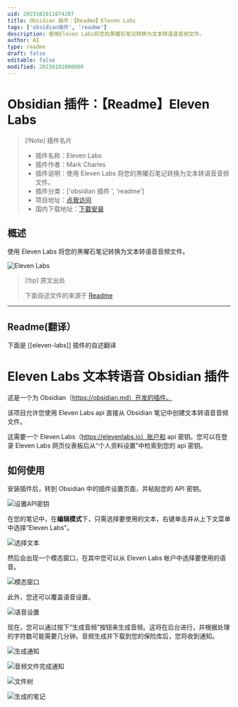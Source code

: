 ```yaml
---
uid: 2023102611074287
title: Obsidian 插件：【Readme】Eleven Labs
tags: ['obsidian插件', 'readme']
description: 使用Eleven Labs将您的黑曜石笔记转换为文本转语音音频文件。
author: AI
type: readme
draft: false
editable: false
modified: 20230101000000
---
```


# Obsidian 插件：【Readme】Eleven Labs

> [!Note] 插件名片
> - 插件名称：Eleven Labs
> - 插件作者：Mark Charles
> - 插件说明：使用 Eleven Labs 将您的黑曜石笔记转换为文本转语音音频文件。
> - 插件分类：['obsidian 插件 ', 'readme']
> - 项目地址：[点我访问](https://github.com/veritas1/eleven-labs-obsidian-plugin)
> - 国内下载地址：[下载安装](https://pkmer.cn/products/plugin/pluginMarket/?eleven-labs)

## 概述

使用 Eleven Labs 将您的黑曜石笔记转换为文本转语音音频文件。

![Eleven Labs](https://cdn.pkmer.cn/covers/eleven-labs.png!pkmer)

> [!tip] 原文出处
>
>下面自述文件的来源于 [Readme](https://ghproxy.net/https://raw.githubusercontent.com/veritas1/eleven-labs-obsidian-plugin/main/README.md)
>

---

## Readme(翻译）

下面是 [[eleven-labs]] 插件的自述翻译

# Eleven Labs 文本转语音 Obsidian 插件

这是一个为 Obsidian（<https://obsidian.md）开发的插件。>

该项目允许您使用 Eleven Labs api 直接从 Obsidian 笔记中创建文本转语音音频文件。

这需要一个 Eleven Labs（<https://elevenlabs.io）账户和> api 密钥。您可以在登录 Eleven Labs 网页仪表板后从“个人资料设置”中检索到您的 api 密钥。

## 如何使用

安装插件后，转到 Obsidian 中的插件设置页面，并粘贴您的 API 密钥。

![设置API密钥](/images/image9.png)

在您的笔记中，在**编辑模式**下，只需选择要使用的文本，右键单击并从上下文菜单中选择“Eleven Labs”。

![选择文本](/images/image2.png)

然后会出现一个模态窗口，在其中您可以从 Eleven Labs 帐户中选择要使用的语音。

![模态窗口](/images/image3.png)

此外，您还可以覆盖语音设置。

![语音设置](/images/image4.png)

现在，您可以通过按下“生成音频”按钮来生成音频。这将在后台进行，并根据处理的字符数可能需要几分钟。音频生成并下载到您的保险库后，您将收到通知。

![生成通知](/images/image5.png)

![音频文件完成通知](/images/image6.png)

![文件树](/images/image7.png)

![生成的笔记](/images/image8.png)
